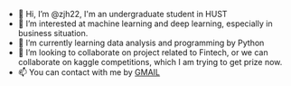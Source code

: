 - 👋 Hi, I’m @zjh22, I'm an undergraduate student in HUST
- 👀 I’m interested at machine learning and deep learning, especially in business situation.
- 🌱 I’m currently learning data analysis and programming by Python
- 💞️ I’m looking to collaborate on project related to Fintech, or we can collaborate on kaggle competitions, which I am trying to get prize now.
- 📫 You can contact with me by [GMAIL](<zhangjinhongnbnb@gmail.com>)


<!---
zjh22/zjh22 is a ✨ special ✨ repository because its `README.md` (this file) appears on your GitHub profile.
You can click the Preview link to take a look at your changes.
--->
